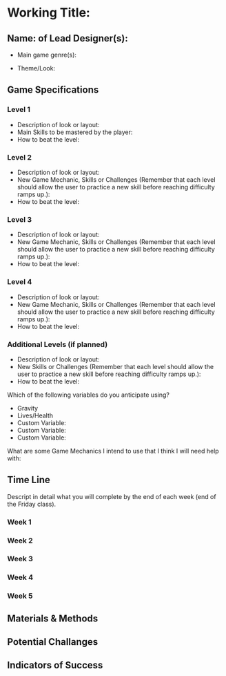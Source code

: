 # Working Title:
## Name: of Lead Designer(s): 

* Main game genre(s): 

* Theme/Look:

## Game Specifications
### Level 1
* Description of look or layout:
* Main Skills to be mastered by the player:
* How to beat the level:

### Level 2
* Description of look or layout:
* New Game Mechanic, Skills or Challenges (Remember that each level should allow the user to practice a new skill before reaching difficulty ramps up.):
* How to beat the level:

### Level 3
* Description of look or layout:
* New Game Mechanic, Skills or Challenges (Remember that each level should allow the user to practice a new skill before reaching difficulty ramps up.):
* How to beat the level:

### Level 4
* Description of look or layout:
* New Game Mechanic, Skills or Challenges (Remember that each level should allow the user to practice a new skill before reaching difficulty ramps up.):
* How to beat the level:

### Additional Levels (if planned)
* Description of look or layout:
* New Skills or Challenges (Remember that each level should allow the user to practice a new skill before reaching difficulty ramps up.):
* How to beat the level:

Which of the following variables do you anticipate using?
* Gravity
* Lives/Health
* Custom Variable:
* Custom Variable:
* Custom Variable:

What are some Game Mechanics I intend to use that I think I will need help with:

## Time Line
Descript in detail what you will complete by the end of each week (end of the Friday class).

### Week 1

### Week 2

### Week 3

### Week 4

### Week 5

## Materials & Methods

## Potential Challanges

## Indicators of Success
